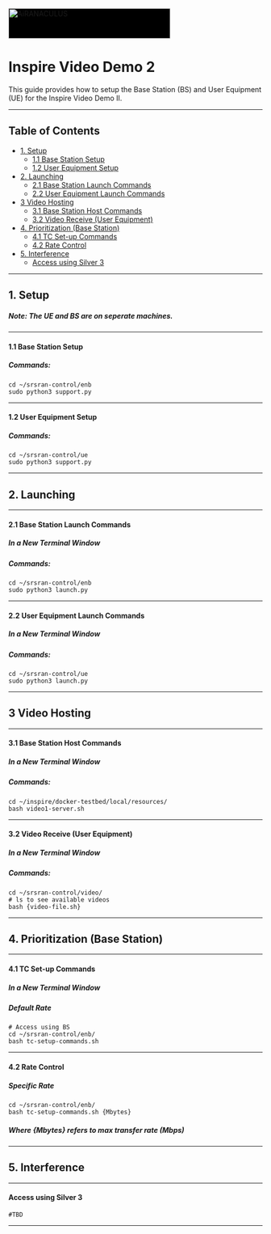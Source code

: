 <img decoding="async" width="321" height="60" style ="background-color: black; margin: auto;" alt="AiRANACULUS" itemprop="image" data-srcset="https://cv45a2.p3cdn1.secureserver.net/wp-content/uploads/2020/06/tgffb.png 321w, https://cv45a2.p3cdn1.secureserver.net/wp-content/uploads/2020/06/tgffb-300x56.png 300w" title="AiRANACULUS" data-src="https://cv45a2.p3cdn1.secureserver.net/wp-content/uploads/2020/06/tgffb.png" data-sizes="(max-width: 321px) 100vw, 321px" class="pp-photo-img wp-image-169 ls-is-cached lazyloaded" src="https://cv45a2.p3cdn1.secureserver.net/wp-content/uploads/2020/06/tgffb.png" sizes="(max-width: 321px) 100vw, 321px" srcset="https://cv45a2.p3cdn1.secureserver.net/wp-content/uploads/2020/06/tgffb.png 321w, https://cv45a2.p3cdn1.secureserver.net/wp-content/uploads/2020/06/tgffb-300x56.png 300w">

# Inspire Video Demo 2

This guide provides how to setup the Base Station (BS) and User Equipment (UE) for the Inspire Video Demo II. 

---
## **Table of Contents**
   * [1. Setup ](#1-setup)
        * [1.1 Base Station Setup](#11-base-station-setup)
        * [1.2 User Equipment Setup](#12-user-equipment-setup)
   * [2. Launching ](#2-launching)
        * [2.1 Base Station Launch Commands](#21-base-station-launch-commands)
        * [2.2 User Equipment Launch Commands](#22-user-equipment-launch-commands)
   * [3 Video Hosting](#3-video-hosting)
        * [3.1 Base Station Host Commands](#31-base-station-host-commands)
        * [3.2 Video Receive (User Equipment)](#32-video-receive-user-equipment)
   * [4. Prioritization (Base Station)](#4-prioritization-base-station)
        * [4.1 TC Set-up Commands](#41-tc-set-up-commands)
        * [4.2 Rate Control](#42-rate-control)
   * [5. Interference](#5-interference)
        * [Access using Silver 3](#access-using-silver-3)
---
## 1. Setup 
##### Note: The UE and BS are on seperate machines.
---
#### 1.1 Base Station Setup
##### Commands:
```
cd ~/srsran-control/enb
sudo python3 support.py
```
---
#### 1.2 User Equipment Setup
##### Commands:
```
cd ~/srsran-control/ue
sudo python3 support.py
```
---
## 2. Launching 
---
#### 2.1 Base Station Launch Commands

##### **In a New Terminal Window**
##### Commands:
```
cd ~/srsran-control/enb
sudo python3 launch.py
```
---
#### 2.2 User Equipment Launch Commands

##### **In a New Terminal Window**

##### Commands:
```
cd ~/srsran-control/ue
sudo python3 launch.py
```
---
## 3 Video Hosting
---
#### 3.1 Base Station Host Commands

##### **In a New Terminal Window**
##### Commands:

```
cd ~/inspire/docker-testbed/local/resources/
bash video1-server.sh
```
---
#### 3.2 Video Receive (User Equipment)

##### **In a New Terminal Window**
##### Commands:

```
cd ~/srsran-control/video/
# ls to see available videos
bash {video-file.sh}
```
---
## 4. Prioritization (Base Station)
---
#### 4.1 TC Set-up Commands

##### **In a New Terminal Window**
##### Default Rate
```
# Access using BS
cd ~/srsran-control/enb/
bash tc-setup-commands.sh
```
---
#### 4.2 Rate Control
##### Specific Rate
```
cd ~/srsran-control/enb/
bash tc-setup-commands.sh {Mbytes}
```
##### Where {Mbytes} refers to max transfer rate (Mbps)
---
## 5. Interference
---
#### Access using Silver 3
```
#TBD
```
---
